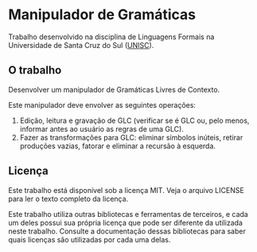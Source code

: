 # Manipulador de Gramáticas

Trabalho desenvolvido na disciplina de Linguagens Formais na Universidade
de Santa Cruz do Sul ([UNISC][]).

## O trabalho

Desenvolver um manipulador de Gramáticas Livres de Contexto.

Este manipulador deve envolver as seguintes operações:

1. Edição, leitura e gravação de GLC (verificar se é GLC ou, pelo menos, informar antes ao usuário as regras de uma GLC).
2. Fazer as transformações para GLC: eliminar símbolos inúteis, retirar produções vazias, fatorar e eliminar a recursão à esquerda.

## Licença

Este trabalho está disponível sob a licença MIT. Veja o arquivo LICENSE para
ler o texto completo da licença.

Este trabalho utiliza outras bibliotecas e ferramentas de terceiros, e cada um
deles possui sua própria licença que pode ser diferente da utilizada neste
trabalho. Consulte a documentação dessas bibliotecas para saber quais licenças
são utilizadas por cada uma delas.


[UNISC]: http://www.unisc.br "Universidade de Santa Cruz do Sul"
